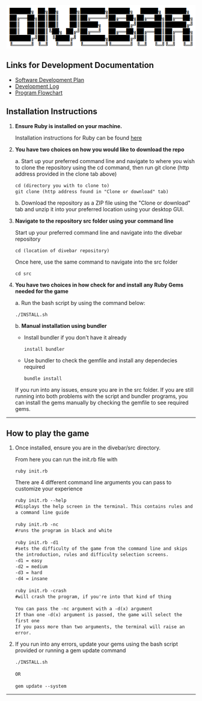 ![Divebar logo](/docs/imgs/divebartitle.png)

##  Links for Development Documentation
* [Software Development Plan](docs/software_development_plan.md)
* [Development Log](docs/development_log.md)
* [Program Flowchart](docs/imgs/divebarflowchart.png)

## Installation Instructions

1. **Ensure Ruby is installed on your machine.** 
  
    Installation instructions for Ruby can be found [here](https://www.ruby-lang.org/en/documentation/installation/)

2. **You have two choices on how you would like to download the repo**
  
    a. Start up your preferred command line and navigate to where you wish to clone the repository using the cd command, then run git clone (http address provided in the clone tab above)
    ```
    cd (directory you with to clone to)
    git clone (http address found in "Clone or download" tab)
    ```

    b. Download the repository as a ZIP file using the "Clone or download" tab and unzip it into your preferred location using your desktop GUI.

3. **Navigate to the repository src folder using your command line**

    Start up your preferred command line and navigate into the divebar repository
    ```
    cd (location of divebar repository)
    ```
    Once here, use the same command to navigate into the src folder
    ```
    cd src
    ```

4. **You have two choices in how check for and install any Ruby Gems needed for the game** 

    a. Run the bash script by using the command below:
    ```
    ./INSTALL.sh
    ```

    b. **Manual installation using bundler**
      
    * Install bundler if you don't have it already
      ```
      install bundler
      ```
    * Use bundler to check the gemfile and install any dependecies required
      ```
      bundle install
      ```
    If you run into any issues, ensure you are in the src folder. If you are still running into both problems with the script and bundler programs, you can install the gems manually by checking the gemfile to see required gems. 
----
## How to play the game
1. Once installed, ensure you are in the divebar/src directory.

    From here you can run the init.rb file with
    ```
    ruby init.rb
    ```
    There are 4 different command line arguments you can pass to customize your experience
    ```
    ruby init.rb --help  
    #displays the help screen in the terminal. This contains rules and a command line guide

    ruby init.rb -nc     
    #runs the program in black and white

    ruby init.rb -d1     
    #sets the difficulty of the game from the command line and skips the introduction, rules and difficulty selection screens. 
    -d1 = easy
    -d2 = medium
    -d3 = hard
    -d4 = insane

    ruby init.rb -crash
    #will crash the program, if you're into that kind of thing

    You can pass the -nc argument with a -d(x) argument
    If than one -d(x) argument is passed, the game will select the first one
    If you pass more than two arguments, the terminal will raise an error.
    ```

2. If you run into any errors, update your gems using the bash script provided or running a gem update command
    ```
    ./INSTALL.sh

    OR
    
    gem update --system
    ```

---